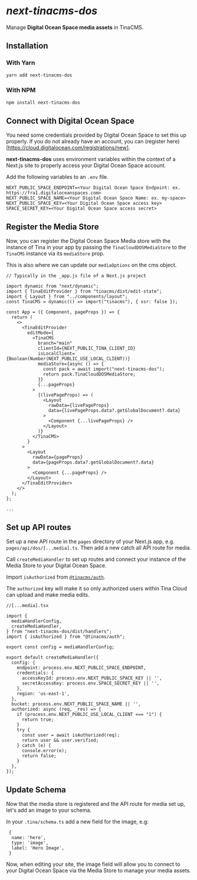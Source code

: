 # _next-tinacms-dos_

Manage **Digital Ocean Space media assets** in TinaCMS.

## Installation

### With Yarn
```bash
yarn add next-tinacms-dos
```

### With NPM
```bash
npm install next-tinacms-dos
```

## Connect with Digital Ocean Space

You need some credentials provided by Digital Ocean Space to set this up properly. If you do not already have an account, you can (register here)[https://cloud.digitalocean.com/registrations/new].

**next-tinacms-dos** uses environment variables within the context of a Next.js site to properly access your Digital Ocean Space account.

Add the following variables to an `.env` file.

```
NEXT_PUBLIC_SPACE_ENDPOINT=<Your Digital Ocean Space Endpoint: ex. https://fra1.digitaloceanspaces.com>
NEXT_PUBLIC_SPACE_NAME=<Your Digital Ocean Space Name: ex. my-space>
NEXT_PUBLIC_SPACE_KEY=<Your Digital Ocean Space access key>
SPACE_SECRET_KEY=<Your Digital Ocean Space access secret>
```

## Register the Media Store

Now, you can register the Digital Ocean Space Media store with the instance of Tina in your app by passing the `TinaCloudDOSMediaStore` to the `TinaCMS` instance via its `mediaStore` prop.

This is also where we can update our `mediaOptions` on the cms object.

```tsx
// Typically in the _app.js file of a Next.js project

import dynamic from "next/dynamic";
import { TinaEditProvider } from "tinacms/dist/edit-state";
import { Layout } from "../components/layout";
const TinaCMS = dynamic(() => import("tinacms"), { ssr: false });

const App = ({ Component, pageProps }) => {
  return (
    <>
      <TinaEditProvider
        editMode={
          <TinaCMS
            branch="main"
            clientId={NEXT_PUBLIC_TINA_CLIENT_ID}
            isLocalClient={Boolean(Number(NEXT_PUBLIC_USE_LOCAL_CLIENT))}
            mediaStore={async () => {
              const pack = await import("next-tinacms-dos");
              return pack.TinaCloudDOSMediaStore;
            }}
            {...pageProps}
          >
            {(livePageProps) => (
              <Layout
                rawData={livePageProps}
                data={livePageProps.data?.getGlobalDocument?.data}
              >
                <Component {...livePageProps} />
              </Layout>
            )}
          </TinaCMS>
        }
      >
        <Layout
          rawData={pageProps}
          data={pageProps.data?.getGlobalDocument?.data}
        >
          <Component {...pageProps} />
        </Layout>
      </TinaEditProvider>
    </>
  );
};

...
```

## Set up API routes

Set up a new API route in the `pages` directory of your Next.js app, e.g. `pages/api/dos/[...media].ts`.
Then add a new catch all API route for media.

Call `createMediaHandler` to set up routes and connect your instance of the Media Store to your Digital Ocean Space.

Import `isAuthorized` from [`@tinacms/auth`](https://github.com/tinacms/tinacms/tree/main/packages/%40tinacms/auth).

The `authorized` key will make it so only authorized users within Tina Cloud can upload and make media edits.


```
//[...media].tsx

import {
  mediaHandlerConfig,
  createMediaHandler,
} from "next-tinacms-dos/dist/handlers";
import { isAuthorized } from "@tinacms/auth";

export const config = mediaHandlerConfig;

export default createMediaHandler({
  config: {
    endpoint: process.env.NEXT_PUBLIC_SPACE_ENDPOINT,
    credentials: {
      accessKeyId: process.env.NEXT_PUBLIC_SPACE_KEY || '',
      secretAccessKey: process.env.SPACE_SECRET_KEY || '',
    },
    region: 'us-east-1',
  },
  bucket: process.env.NEXT_PUBLIC_SPACE_NAME || '',
  authorized: async (req, _res) => {
    if (process.env.NEXT_PUBLIC_USE_LOCAL_CLIENT === "1") {
      return true;
    }
    try {
      const user = await isAuthorized(req);
      return user && user.verified;
    } catch (e) {
      console.error(e);
      return false;
    }
  },
});

```

## Update Schema

Now that the media store is registered and the API route for media set up, let's add an image to your schema.

In your `.tina/schema.ts` add a new field for the image, e.g:

```
 {
  name: 'hero',
  type: 'image',
  label: 'Hero Image',
 }
 ```

 Now, when editing your site, the image field will allow you to connect to your Digital Ocean Space via the Media Store to manage your media assets.
